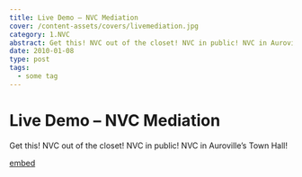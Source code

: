 ```yaml
---
title: Live Demo – NVC Mediation
cover: /content-assets/covers/livemediation.jpg
category: 1.NVC
abstract: Get this! NVC out of the closet! NVC in public! NVC in Auroville’s Town Hall!
date: 2010-01-08
type: post
tags:
  - some tag
---
```


# Live Demo – NVC Mediation

Get this! NVC out of the closet! NVC in public! NVC in Auroville’s Town Hall!

[embed](https://www.youtube.com/watch?v=3lt-qsmHi0A)
